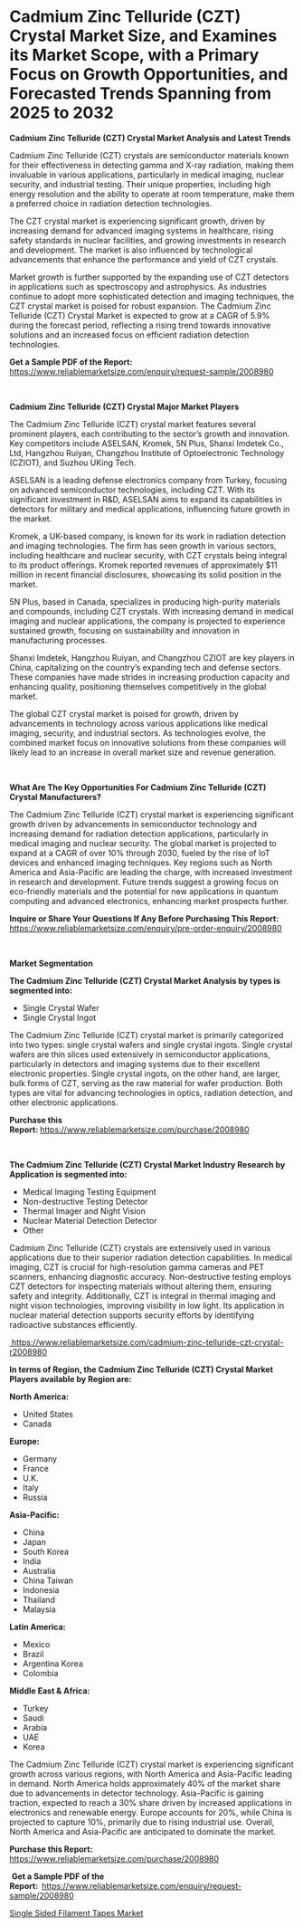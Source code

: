 <p><h1>Cadmium Zinc Telluride (CZT) Crystal Market Size, and Examines its Market Scope, with a Primary Focus on Growth Opportunities, and Forecasted Trends Spanning from 2025 to 2032</h1></p><p><strong>Cadmium Zinc Telluride (CZT) Crystal Market Analysis and Latest Trends</strong></p>
<p><p>Cadmium Zinc Telluride (CZT) crystals are semiconductor materials known for their effectiveness in detecting gamma and X-ray radiation, making them invaluable in various applications, particularly in medical imaging, nuclear security, and industrial testing. Their unique properties, including high energy resolution and the ability to operate at room temperature, make them a preferred choice in radiation detection technologies.</p><p>The CZT crystal market is experiencing significant growth, driven by increasing demand for advanced imaging systems in healthcare, rising safety standards in nuclear facilities, and growing investments in research and development. The market is also influenced by technological advancements that enhance the performance and yield of CZT crystals.</p><p>Market growth is further supported by the expanding use of CZT detectors in applications such as spectroscopy and astrophysics. As industries continue to adopt more sophisticated detection and imaging techniques, the CZT crystal market is poised for robust expansion. The Cadmium Zinc Telluride (CZT) Crystal Market is expected to grow at a CAGR of 5.9% during the forecast period, reflecting a rising trend towards innovative solutions and an increased focus on efficient radiation detection technologies.</p></p>
<p><strong>Get a Sample PDF of the Report:&nbsp;</strong> <a href="https://www.reliablemarketsize.com/enquiry/request-sample/2008980?utm_campaign=3220&utm_medium=2&utm_source=Github&utm_content=ia&utm_term=03042025&utm_id=cadmium-zinc-telluride-czt-crystal">https://www.reliablemarketsize.com/enquiry/request-sample/2008980</a></p>
<p>&nbsp;</p>
<p><strong>Cadmium Zinc Telluride (CZT) Crystal Major Market Players</strong></p>
<p><p>The Cadmium Zinc Telluride (CZT) crystal market features several prominent players, each contributing to the sector’s growth and innovation. Key competitors include ASELSAN, Kromek, 5N Plus, Shanxi Imdetek Co., Ltd, Hangzhou Ruiyan, Changzhou Institute of Optoelectronic Technology (CZIOT), and Suzhou UKing Tech.</p><p>ASELSAN is a leading defense electronics company from Turkey, focusing on advanced semiconductor technologies, including CZT. With its significant investment in R&D, ASELSAN aims to expand its capabilities in detectors for military and medical applications, influencing future growth in the market.</p><p>Kromek, a UK-based company, is known for its work in radiation detection and imaging technologies. The firm has seen growth in various sectors, including healthcare and nuclear security, with CZT crystals being integral to its product offerings. Kromek reported revenues of approximately $11 million in recent financial disclosures, showcasing its solid position in the market.</p><p>5N Plus, based in Canada, specializes in producing high-purity materials and compounds, including CZT crystals. With increasing demand in medical imaging and nuclear applications, the company is projected to experience sustained growth, focusing on sustainability and innovation in manufacturing processes.</p><p>Shanxi Imdetek, Hangzhou Ruiyan, and Changzhou CZIOT are key players in China, capitalizing on the country’s expanding tech and defense sectors. These companies have made strides in increasing production capacity and enhancing quality, positioning themselves competitively in the global market.</p><p>The global CZT crystal market is poised for growth, driven by advancements in technology across various applications like medical imaging, security, and industrial sectors. As technologies evolve, the combined market focus on innovative solutions from these companies will likely lead to an increase in overall market size and revenue generation.</p></p>
<p>&nbsp;</p>
<p><strong>What Are The Key Opportunities For Cadmium Zinc Telluride (CZT) Crystal Manufacturers?</strong></p>
<p><p>The Cadmium Zinc Telluride (CZT) crystal market is experiencing significant growth driven by advancements in semiconductor technology and increasing demand for radiation detection applications, particularly in medical imaging and nuclear security. The global market is projected to expand at a CAGR of over 10% through 2030, fueled by the rise of IoT devices and enhanced imaging techniques. Key regions such as North America and Asia-Pacific are leading the charge, with increased investment in research and development. Future trends suggest a growing focus on eco-friendly materials and the potential for new applications in quantum computing and advanced electronics, enhancing market prospects further.</p></p>
<p><strong>Inquire or Share Your Questions If Any Before Purchasing This Report:</strong> <a href="https://www.reliablemarketsize.com/enquiry/pre-order-enquiry/2008980?utm_campaign=3220&utm_medium=2&utm_source=Github&utm_content=ia&utm_term=03042025&utm_id=cadmium-zinc-telluride-czt-crystal">https://www.reliablemarketsize.com/enquiry/pre-order-enquiry/2008980</a></p>
<p>&nbsp;</p>
<p><strong>Market Segmentation</strong></p>
<p><strong>The Cadmium Zinc Telluride (CZT) Crystal Market Analysis by types is segmented into:</strong></p>
<p><ul><li>Single Crystal Wafer</li><li>Single Crystal Ingot</li></ul></p>
<p><p>The Cadmium Zinc Telluride (CZT) crystal market is primarily categorized into two types: single crystal wafers and single crystal ingots. Single crystal wafers are thin slices used extensively in semiconductor applications, particularly in detectors and imaging systems due to their excellent electronic properties. Single crystal ingots, on the other hand, are larger, bulk forms of CZT, serving as the raw material for wafer production. Both types are vital for advancing technologies in optics, radiation detection, and other electronic applications.</p></p>
<p><strong>Purchase this Report:&nbsp;</strong><a href="https://www.reliablemarketsize.com/purchase/2008980?utm_campaign=3220&utm_medium=2&utm_source=Github&utm_content=ia&utm_term=03042025&utm_id=cadmium-zinc-telluride-czt-crystal">https://www.reliablemarketsize.com/purchase/2008980</a></p>
<p>&nbsp;</p>
<p><strong>The Cadmium Zinc Telluride (CZT) Crystal Market Industry Research by Application is segmented into:</strong></p>
<p><ul><li>Medical Imaging Testing Equipment</li><li>Non-destructive Testing Detector</li><li>Thermal Imager and Night Vision</li><li>Nuclear Material Detection Detector</li><li>Other</li></ul></p>
<p><p>Cadmium Zinc Telluride (CZT) crystals are extensively used in various applications due to their superior radiation detection capabilities. In medical imaging, CZT is crucial for high-resolution gamma cameras and PET scanners, enhancing diagnostic accuracy. Non-destructive testing employs CZT detectors for inspecting materials without altering them, ensuring safety and integrity. Additionally, CZT is integral in thermal imaging and night vision technologies, improving visibility in low light. Its application in nuclear material detection supports security efforts by identifying radioactive substances efficiently.</p></p>
<p><a href="https://www.reliablemarketsize.com/cadmium-zinc-telluride-czt-crystal-r2008980?utm_campaign=3220&utm_medium=2&utm_source=Github&utm_content=ia&utm_term=03042025&utm_id=cadmium-zinc-telluride-czt-crystal">&nbsp;https://www.reliablemarketsize.com/cadmium-zinc-telluride-czt-crystal-r2008980</a></p>
<p><strong>In terms of Region, the Cadmium Zinc Telluride (CZT) Crystal Market Players available by Region are:</strong></p>
<p>
    <p> <strong> North America: </strong>
        <ul>
            <li>United States</li>
            <li>Canada</li>
        </ul>
        </p> 
    <p> <strong> Europe: </strong>
        <ul>
            <li>Germany</li>
            <li>France</li>
            <li>U.K.</li>
            <li>Italy</li>
            <li>Russia</li>
        </ul>
        </p> 
    <p> <strong> Asia-Pacific: </strong>
        <ul>
            <li>China</li>
            <li>Japan</li>
            <li>South Korea</li>
            <li>India</li>
            <li>Australia</li>
            <li>China Taiwan</li>
            <li>Indonesia</li>
            <li>Thailand</li>
            <li>Malaysia</li>
        </ul>
        </p> 
    <p> <strong> Latin America: </strong>
        <ul>
            <li>Mexico</li>
            <li>Brazil</li>
            <li>Argentina Korea</li>
            <li>Colombia</li>
        </ul>
        </p> 
    <p> <strong> Middle East & Africa: </strong>
        <ul>
            <li>Turkey</li>
            <li>Saudi</li>
            <li>Arabia</li>
            <li>UAE</li>
            <li>Korea</li>
        </ul>
    </p>
    </p>
<p><p>The Cadmium Zinc Telluride (CZT) crystal market is experiencing significant growth across various regions, with North America and Asia-Pacific leading in demand. North America holds approximately 40% of the market share due to advancements in detector technology. Asia-Pacific is gaining traction, expected to reach a 30% share driven by increased applications in electronics and renewable energy. Europe accounts for 20%, while China is projected to capture 10%, primarily due to rising industrial use. Overall, North America and Asia-Pacific are anticipated to dominate the market.</p></p>
<p><strong>Purchase this Report: </strong><a href="https://www.reliablemarketsize.com/purchase/2008980?utm_campaign=3220&utm_medium=2&utm_source=Github&utm_content=ia&utm_term=03042025&utm_id=cadmium-zinc-telluride-czt-crystal">https://www.reliablemarketsize.com/purchase/2008980</a></p>
<p>&nbsp;<strong>Get a Sample PDF of the Report:&nbsp;&nbsp;</strong><a href="https://www.reliablemarketsize.com/enquiry/request-sample/2008980?utm_campaign=3220&utm_medium=2&utm_source=Github&utm_content=ia&utm_term=03042025&utm_id=cadmium-zinc-telluride-czt-crystal">https://www.reliablemarketsize.com/enquiry/request-sample/2008980</a></p>
<p><strong></strong></p>
<p><p><a href="https://github.com/samesdufloiw/Market-Research-Report-List-1/blob/main/single-sided-filament-tapes-market.md?utm_campaign=3220&utm_medium=2&utm_source=Github&utm_content=ia&utm_term=03042025&utm_id=cadmium-zinc-telluride-czt-crystal">Single Sided Filament Tapes Market</a></p></p>